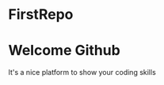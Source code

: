 # FirstRepo

<!Doctype html>
<html>
  <body>
    <h1> Welcome Github </h1>
    <p> It's a nice platform to show your coding skills</p>
    
  </body>
</html>
